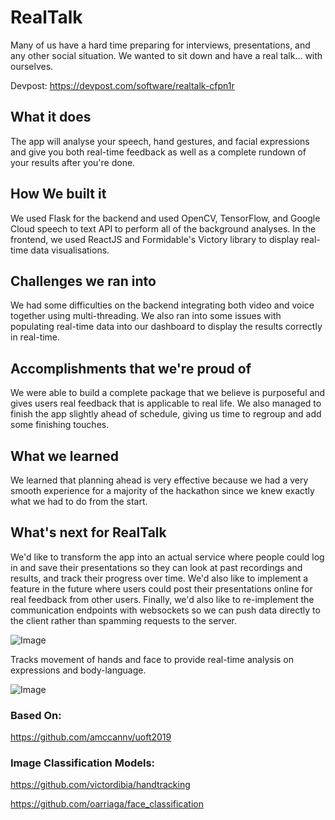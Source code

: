 # RealTalk
Many of us have a hard time preparing for interviews, presentations, and any other social situation. We wanted to sit down and have a real talk... with ourselves.

Devpost: https://devpost.com/software/realtalk-cfpn1r
## What it does
The app will analyse your speech, hand gestures, and facial expressions and give you both real-time feedback as well as a complete rundown of your results after you're done.
## How We built it
We used Flask for the backend and used OpenCV, TensorFlow, and Google Cloud speech to text API to perform all of the background analyses. In the frontend, we used ReactJS and Formidable's Victory library to display real-time data visualisations.
## Challenges we ran into
We had some difficulties on the backend integrating both video and voice together using multi-threading. We also ran into some issues with populating real-time data into our dashboard to display the results correctly in real-time.
## Accomplishments that we're proud of
We were able to build a complete package that we believe is purposeful and gives users real feedback that is applicable to real life. We also managed to finish the app slightly ahead of schedule, giving us time to regroup and add some finishing touches.
## What we learned
We learned that planning ahead is very effective because we had a very smooth experience for a majority of the hackathon since we knew exactly what we had to do from the start.
## What's next for RealTalk
We'd like to transform the app into an actual service where people could log in and save their presentations so they can look at past recordings and results, and track their progress over time. We'd also like to implement a feature in the future where users could post their presentations online for real feedback from other users. Finally, we'd also like to re-implement the communication endpoints with websockets so we can push data directly to the client rather than spamming requests to the server.

![Image](https://i.imgur.com/aehDk3L.gif)

Tracks movement of hands and face to provide real-time analysis on expressions and body-language.

![Image](https://i.imgur.com/tZAM0sI.gif)

### Based On: 
https://github.com/amccannv/uoft2019

### Image Classification Models:
https://github.com/victordibia/handtracking

https://github.com/oarriaga/face_classification
